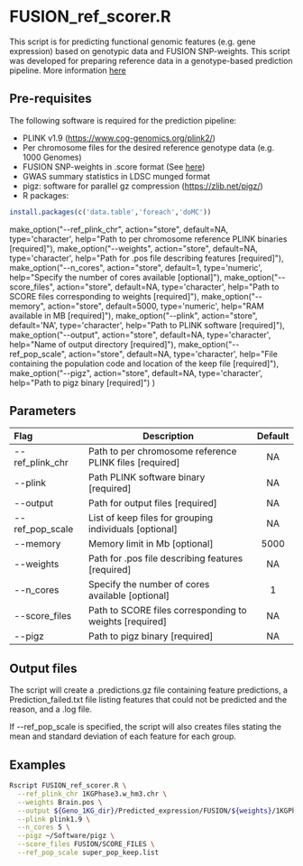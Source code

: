 # FUSION_ref_scorer.R

This script is for predicting functional genomic features (e.g. gene expression) based on genotypic data and FUSION SNP-weights. This script was developed for preparing reference data in a genotype-based prediction pipeline. More information [here](https://opain.github.io/GenoPred/Pipeline_prep.html)

## Pre-requisites
The following software is required for the prediction pipeline:

* PLINK v1.9 (https://www.cog-genomics.org/plink2/)
* Per chromosome files for the desired reference genotype data (e.g. 1000 Genomes)
* FUSION SNP-weights in .score format (See [here](https://github.com/opain/https://github.com/opain/GenoPred/tree/master/Scripts/FUSION_score_file_creator))
* GWAS summary statistics in LDSC munged format
* pigz: software for parallel gz compression (https://zlib.net/pigz/)
* R packages:
```R
install.packages(c('data.table','foreach','doMC'))
```

make_option("--ref_plink_chr", action="store", default=NA, type='character',
		help="Path to per chromosome reference PLINK binaries [required]"),
make_option("--weights", action="store", default=NA, type='character',
		help="Path for .pos file describing features [required]"),
make_option("--n_cores", action="store", default=1, type='numeric',
		help="Specify the number of cores available [optional]"),
make_option("--score_files", action="store", default=NA, type='character',
		help="Path to SCORE files corresponding to weights [required]"),
make_option("--memory", action="store", default=5000, type='numeric',
		help="RAM available in MB [required]"),
make_option("--plink", action="store", default='NA', type='character',
		help="Path to PLINK software [required]"),
make_option("--output", action="store", default=NA, type='character',
		help="Name of output directory [required]"),
make_option("--ref_pop_scale", action="store", default=NA, type='character',
		help="File containing the population code and location of the keep file [required]"),
make_option("--pigz", action="store", default=NA, type='character',
		help="Path to pigz binary [required]")
)

## Parameters
| Flag     | Description                                                  | Default |
| :------------- | ------------------------------------------------------ | :----------: |
| --ref_plink_chr | Path to per chromosome reference PLINK files [required] | NA |
| --plink | Path PLINK software binary [required] | NA |
| --output | Path for output files [required] | NA |
| --ref_pop_scale | List of keep files for grouping individuals [optional] | NA |
| --memory | Memory limit in Mb [optional] | 5000 |
| --weights | Path for .pos file describing features [required] | NA |
| --n_cores | Specify the number of cores available [optional] | 1 |
| --score_files | Path to SCORE files corresponding to weights [required] | NA |
| --pigz | Path to pigz binary [required] | NA |

## Output files

The script will create a .predictions.gz file containing feature predictions, a Prediction_failed.txt file listing features that could not be predicted and the reason, and a .log file.

If --ref_pop_scale is specified, the script will also creates files stating the mean and standard deviation of each feature for each group.

## Examples
```sh
Rscript FUSION_ref_scorer.R \
  --ref_plink_chr 1KGPhase3.w_hm3.chr \
  --weights Brain.pos \
  --output ${Geno_1KG_dir}/Predicted_expression/FUSION/${weights}/1KGPhase3.w_hm3.FUSION.Brain \
  --plink plink1.9 \
  --n_cores 5 \
  --pigz ~/Software/pigz \
  --score_files FUSION/SCORE_FILES \
  --ref_pop_scale super_pop_keep.list
```

